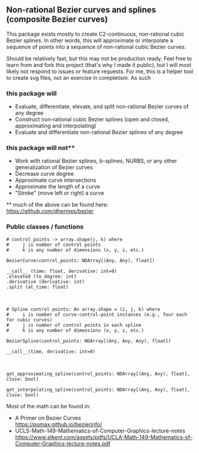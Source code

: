 ## Non-rational Bezier curves and splines (composite Bezier curves)

This package exists mostly to create C2-continuous, non-rational cubic Bezier splines. In other words, this will approximate or interpolate
a sequence of points into a sequence of non-rational cubic Bezier curves.

Should be relatively fast, but this may not be production ready. Feel free to learn from and fork this project (that's why I made it public), but I will most likely not respond to issues or feature requests. For me, this is a helper tool to create svg files, not an exercise in completism. As such

### this package will

* Evaluate, differentiate, elevate, and split non-rational Bezier curves of any degree
* Construct non-rational cubic Bezier splines (open and closed, approximating and interpolating)
* Evaluate and differentiate non-rational Bezier splines of any degree

### this package will not**

* Work with rational Bezier splines, b-splines, NURBS, or any other generalization of Bezier curves
* Decrease curve degree
* Approximate curve intersections
* Approximate the length of a curve
* "Stroke" (move left or right) a curve<br/>

** much of the above can be found here: https://github.com/dhermes/bezier

### Public classes / functions

    # control_points -> array.shape(j, k) where
    #     j is number of control points
    #     k is any number of dimensions (x, y, z, etc.)

    BezierCurve(control_points: NDArray[(Any, Any), float])

    __call__ (time: float, derivative: int=0)
    .elevated (to_degree: int)
    .derivative (derivative: int)
    .split (at_time: float)

<br/>

    # Spline control points: An array.shape = (i, j, k) where
    #     i is number of curve-control-point instances (e.g., four each for cubic curves)
    #     j is number of control points in each spline
    #     k is any number of dimensions (x, y, z, etc.)

    BezierSpline(control_points: NDArray[(Any, Any, Any), float])

    __call__(time, derivative: int=0)

<br/>

    get_approximating_spline(control_points: NDArray[(Any, Any), float], close: bool)

    get_interpolating_spline(control_points: NDArray[(Any, Any), float], close: bool)

Most of the math can be found in:

* A Primer on Bezier Curves<br/>
https://pomax.github.io/bezierinfo/
* UCLS-Math-149-Mathematics-of-Computer-Graphics-lecture-notes<br/>
https://www.stkent.com/assets/pdfs/UCLA-Math-149-Mathematics-of-Computer-Graphics-lecture-notes.pdf

